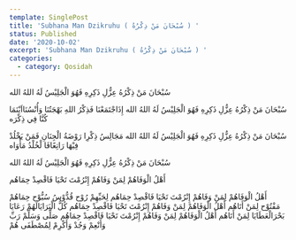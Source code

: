 ```yaml
---
template: SinglePost
title: 'Subhana Man Dzikruhu ( سُبْحَانَ مَنْ ذِكْرُهُ ) '
status: Published
date: '2020-10-02'
excerpt: 'Subhana Man Dzikruhu ( سُبْحَانَ مَنْ ذِكْرُهُ ) '
categories:
  - category: Qosidah
---
```


سُبْحَانَ مَنْ ذِكْرُهُ عِزٌّلِ ذَكِرِهِ
فَهُوَ الْجَلِيْسُ لَهُ اللهُ الله

سُبْحَانَ مَنْ ذِكْرُهُ عِزٌّلِ ذَكِرِهِ
فَهُوَ الْجَلِيْسُ لَهُ اللهُ الله
إِذَاجْتَمَعْنَا فَذِكْرُ اللهِ بَهْجَتُنَا
وَأُنْسُنَااَيْنَمَا كُنَّا فِي ذِكْرَه

سُبْحَانَ مَنْ ذِكْرُهُ عِزٌّلِ ذَكِرِهِ
فَهُوَ الْجَلِيْسُ لَهُ اللهُ الله
مَجَالِسُ ذِكْرِا رَوْضَةُ الْجِنَانِ فَمَنْ
يَخْلُدْ فِيْهَا رَاتِعًافَا لْخُلْدُ مَأْوَاه


سُبْحَانَ مَنْ ذِكْرُهُ عِزٌّلِ ذَكِرِهِ
فَهُوَ الْجَلِيْسُ لَهُ اللهُ الله

أَهْلُ الْوَفَاهُمْ لِمَنْ وَفَاهُمْ
إِنْرُمْتَ تَحْيَا فَاقْصِدْ حِمَاهُم

أَهْلُ الْوَفَاهُمْ لِمَنْ وَفَاهُمْ
إِنْرُمْتَ تَحْيَا فَاقْصِدْ حِمَاهُم
لِحَيِّهِمْ رُوْح قُدُّوْسُ سُبُّوْح
حِمَاهُمْ مَفْتُوْح لِمَنْ أَتَاهُم 
أَهْلُ الْوَفَاهُمْ لِمَنْ وَفَاهُمْ
إِنْرُمْتَ تَحْيَا فَاقْصِدْ حِمَاهُم
كُلُّ الْبَرَايَالَهُمْ رَعَايَا
بَحْرَالْعَطَايَا لِمَنْ أَتَاهُم
أَهْلُ الْوَفَاهُمْ لِمَنْ وَفَاهُمْ
إِنْرُمْتَ تَحْيَا فَاقْصِدْ حِمَاهُم
صَلِّى وَسَلِّمْ رَبِّ وَأَنْعِمْ وَجُدْ وَأَكْرِمْ لِمُصْطَفَى هُمْ
